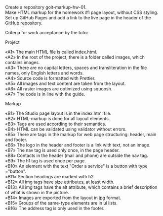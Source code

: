 Create a repository goit-markup-hw-01. </br>
Make HTML markup for the homework #1 page layout, without CSS styling. </br>
Set up GitHub Pages and add a link to the live page in the header of the GitHub repository.

Criteria for work acceptance by the tutor


Project

«A1» The main HTML file is called index.html.</br>
«A2» In the root of the project, there is a folder called images, which contains images.</br>
«A3» There are no capital letters, spaces and transliteration in the file names, only English letters and words.</br>
«A4» Source code is formatted with Prettier.</br>
«A5» All images and text content are taken from the layout.</br>
«A6» All raster images are optimized using squoosh.</br>
«A7» The code is in line with the guide.</br>

Markup

«B1» The Studio page layout is in the index.html file.</br>
«B2» HTML-markup is done for all layout elements.</br>
«B3» Tags are used according to their semantics.</br>
«B4» HTML can be validated using validator without errors.</br>
«B5» There are tags in the markup for web page structuring: header, main and footer.</br>
«B6» The logo in the header and footer is a link with text, not an image.</br>
«B7» The nav tag is used only once, in the page header.</br>
«B8» Contacts in the header (mail and phone) are outside the nav tag.</br>
«B9» The h1 tag is used once per page.</br>
«B10» An element with the text "Order a service" is a button with type ="button".</br>
«B11» Section headings are marked with h2.</br>
«B12» All img tags have size attributes, at least width.</br>
«B13» All img tags have the alt attribute, which contains a brief description of what is shown in the picture.</br>
«B14» Images are exported from the layout in jpg format.</br>
«B15» Groups of the same-type elements are in ul lists.</br>
«B16» The address tag is only used in the footer.</br>
